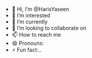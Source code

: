 - 👋 Hi, I’m @HarisYaseen
- 👀 I’m interested 
- 🌱 I’m currently 
- 💞️ I’m looking to collaborate on 
- 📫 How to reach me
- 😄 Pronouns: 
- ⚡ Fun fact:..

<!---
HarisYaseen/HarisYaseen is a ✨ special ✨ repository because its `README.md` (this file) appears on your GitHub profile.
You can click the Preview link to take a look at your changes.
--->
